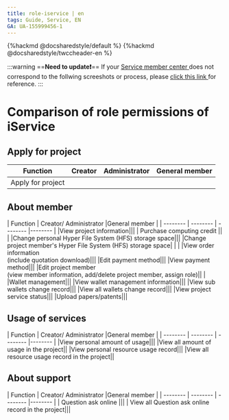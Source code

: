 ```yaml
---
title: role-iservice | en
tags: Guide, Service, EN
GA: UA-155999456-1
---
```


{%hackmd @docsharedstyle/default %}
{%hackmd @docsharedstyle/twccheader-en %}

:::warning
==**Need to update:exclamation:**==
<i class="fa fa-bullhorn" aria-hidden="true"></i> If your [<ins>Service member center <i class="fa fa-question-circle fa-question-circle-for-service" aria-hidden="true"></i></ins>](https://man.twcc.ai/@twsdocs/howto-service-access-service-en)does not correspond to the follwing screeshots or process, please <i class="fa fa-sign-out" aria-hidden="true"></i> [<ins>click this link </ins>](https://man.twcc.ai/@twsdocs/role-main-zh/https%3A%2F%2Fman.twcc.ai%2F%40twsdocs%2Frole-tws-zh) for reference.
:::


<style>
.fa-times{color:#ADADAD; font-size:25px}
.fa-check{color:#27a5bd; font-size:25px}
</style>


# Comparison of role permissions of iService


## Apply for project

| Function | Creator | Administrator |General member |
| -------- | -------- | -------- |-------- |
|Apply for project|<i class="fa fa-check" aria-hidden="true"></i>|<i class="fa fa-times" aria-hidden="true"></i>|<i class="fa fa-times" aria-hidden="true"></i>

## About member

| Function | Creator/ Administrator |General member |
| -------- | -------- | -------- |-------- |
|View project information|<i class="fa fa-check" aria-hidden="true"></i>|<i class="fa fa-check" aria-hidden="true"></i>|
|  Purchase computing credit    |<i class="fa fa-check" aria-hidden="true"></i>| <i class="fa fa-times" aria-hidden="true"></i>  | 
|Change personal Hyper File System (HFS) storage space|<i class="fa fa-check" aria-hidden="true"></i>|<i class="fa fa-check" aria-hidden="true"></i>|
|Change project member's Hyper File System (HFS) storage space|<i class="fa fa-times" aria-hidden="true"></i> | <i class="fa fa-times" aria-hidden="true"></i>| 
|View order information<br>(include quotation download)|<i class="fa fa-check" aria-hidden="true"></i>|<i class="fa fa-check" aria-hidden="true"></i>|
|Edit payment method|<i class="fa fa-check" aria-hidden="true"></i>|<i class="fa fa-check" aria-hidden="true"></i>|
|View payment method|<i class="fa fa-check" aria-hidden="true"></i>|<i class="fa fa-check" aria-hidden="true"></i>|
|Edit project member<br>(view member information, add/delete project member, assign role)|<i class="fa fa-check" aria-hidden="true"></i>|  <i class="fa fa-times" aria-hidden="true"></i>|
|Wallet management|<i class="fa fa-check" aria-hidden="true"></i>|<i class="fa fa-check" aria-hidden="true"></i>|
|View wallet management information|<i class="fa fa-check" aria-hidden="true"></i>|<i class="fa fa-check" aria-hidden="true"></i>|
|View sub wallets change record|<i class="fa fa-check" aria-hidden="true"></i>|<i class="fa fa-check" aria-hidden="true"></i>|
|View all wallets change record|<i class="fa fa-check" aria-hidden="true"></i>|<i class="fa fa-check" aria-hidden="true"></i>|
|View project service status|<i class="fa fa-check" aria-hidden="true"></i>|<i class="fa fa-check" aria-hidden="true"></i>|
|Upload papers/patents|<i class="fa fa-check" aria-hidden="true"></i>|<i class="fa fa-check" aria-hidden="true"></i>|

## Usage of services

| Function | Creator/ Administrator |General member |
| -------- | -------- | -------- |-------- |
|View personal amount of usage|<i class="fa fa-check" aria-hidden="true"></i>|<i class="fa fa-check" aria-hidden="true"></i>|
|View all amount of usage in the project|<i class="fa fa-check" aria-hidden="true"></i>|<i class="fa fa-times" aria-hidden="true"></i>
|View personal resource usage record|<i class="fa fa-check" aria-hidden="true"></i>|<i class="fa fa-check" aria-hidden="true"></i>|
|View all resource usage record in the project|<i class="fa fa-check" aria-hidden="true"></i>|<i class="fa fa-times" aria-hidden="true"></i>

## About support


| Function | Creator/ Administrator |General member |
| -------- | -------- | -------- |-------- |
|  Question ask online    |<i class="fa fa-check" aria-hidden="true"></i>|<i class="fa fa-check" aria-hidden="true"></i>|
|  View all Question ask online record in the project|<i class="fa fa-check" aria-hidden="true"></i>|<i class="fa fa-check" aria-hidden="true"></i>|
